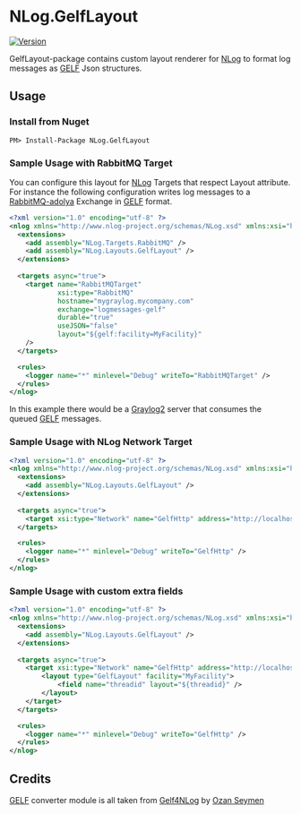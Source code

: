 # NLog.GelfLayout
[![Version](https://img.shields.io/nuget/v/NLog.GelfLayout.svg)](https://www.nuget.org/packages/NLog.GelfLayout) 

GelfLayout-package contains custom layout renderer for [NLog] to format log messages as [GELF] Json structures.

## Usage
### Install from Nuget
```
PM> Install-Package NLog.GelfLayout
```

### Sample Usage with RabbitMQ Target
You can configure this layout for [NLog] Targets that respect Layout attribute. 
For instance the following configuration writes log messages to a [RabbitMQ-adolya] Exchange in [GELF] format.

```xml
<?xml version="1.0" encoding="utf-8" ?>
<nlog xmlns="http://www.nlog-project.org/schemas/NLog.xsd" xmlns:xsi="http://www.w3.org/2001/XMLSchema-instance" >
  <extensions>
    <add assembly="NLog.Targets.RabbitMQ" />
    <add assembly="NLog.Layouts.GelfLayout" />
  </extensions>
  
  <targets async="true">
    <target name="RabbitMQTarget"
            xsi:type="RabbitMQ"
            hostname="mygraylog.mycompany.com"
            exchange="logmessages-gelf"
            durable="true"
            useJSON="false"
            layout="${gelf:facility=MyFacility}"
    />
  </targets>

  <rules>
    <logger name="*" minlevel="Debug" writeTo="RabbitMQTarget" />
  </rules>
</nlog>
```

In this example there would be a [Graylog2] server that consumes the queued [GELF] messages. 

### Sample Usage with NLog Network Target
```xml
<?xml version="1.0" encoding="utf-8" ?>
<nlog xmlns="http://www.nlog-project.org/schemas/NLog.xsd" xmlns:xsi="http://www.w3.org/2001/XMLSchema-instance" >
  <extensions>
    <add assembly="NLog.Layouts.GelfLayout" />
  </extensions>
  
  <targets async="true">
	<target xsi:type="Network" name="GelfHttp" address="http://localhost:12201/gelf" layout="${gelf:facility=MyFacility}" />
  </targets>

  <rules>
    <logger name="*" minlevel="Debug" writeTo="GelfHttp" />
  </rules>
</nlog>
```

### Sample Usage with custom extra fields

```xml
<?xml version="1.0" encoding="utf-8" ?>
<nlog xmlns="http://www.nlog-project.org/schemas/NLog.xsd" xmlns:xsi="http://www.w3.org/2001/XMLSchema-instance" >
  <extensions>
    <add assembly="NLog.Layouts.GelfLayout" />
  </extensions>
  
  <targets async="true">
	<target xsi:type="Network" name="GelfHttp" address="http://localhost:12201/gelf">
		<layout type="GelfLayout" facility="MyFacility">
			<field name="threadid" layout="${threadid}" />
		</layout>
	</target>
  </targets>

  <rules>
    <logger name="*" minlevel="Debug" writeTo="GelfHttp" />
  </rules>
</nlog>
```

## Credits
[GELF] converter module is all taken from [Gelf4NLog] by [Ozan Seymen](https://github.com/seymen)

[NLog]: http://nlog-project.org/
[GrayLog2]: http://graylog2.org/
[Gelf]: https://www.graylog2.org/resources/gelf/specification
[Gelf4NLog]: https://github.com/seymen/Gelf4NLog
[RabbitMQ-haf]: https://github.com/haf/NLog.RabbitMQ
[RabbitMQ-adolya]: https://www.nuget.org/packages/Nlog.RabbitMQ.Target/
